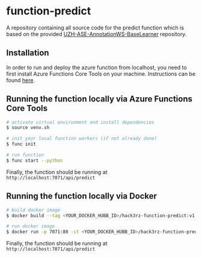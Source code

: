 # function-predict
A repository containing all source code for the predict function which is based on the provided [UZH-ASE-AnnotationWS-BaseLearner](https://github.com/MEPalma/UZH-ASE-AnnotationWS-BaseLearner) repository.

## Installation
In order to run and deploy the azure function from localhost, you need to first install Azure Functions Core Tools on your machine. Instructions can be found [here](https://docs.microsoft.com/en-us/azure/azure-functions/functions-run-local?tabs=v4%2Cmacos%2Ccsharp%2Cportal%2Cbash#install-the-azure-functions-core-tools).

## Running the function locally via Azure Functions Core Tools

```bash
# activate virtual environment and install dependencies
$ source venv.sh

# init your local function workers (if not already done)
$ func init

# run function
$ func start --python
```

Finally, the function should be running at ```http://localhost:7071/api/predict```

## Running the function locally via Docker

```bash
# build docker image
$ docker build --tag <YOUR_DOCKER_HUBB_ID>/hack3rz-function-predict:v1.0.0 .

# run docker image
$ docker run -p 7071:80 -it <YOUR_DOCKER_HUBB_ID>/hack3rz-function-predict:v1.0.0
```

Finally, the function should be running at ```http://localhost:7071/api/predict```
